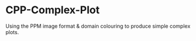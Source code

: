 # CPP-Complex-Plot
Using the PPM image format &amp; domain colouring to produce simple complex plots.
